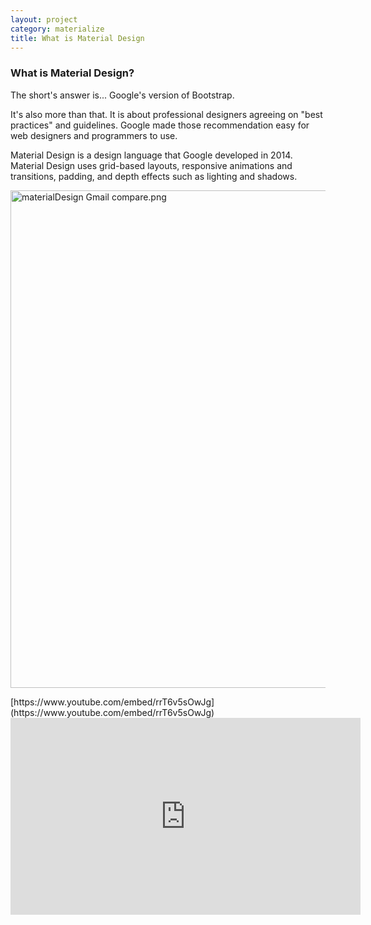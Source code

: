 ```yaml
---
layout: project
category: materialize
title: What is Material Design
---
```


### What is Material Design?

<p>The short's answer is... Google's version of Bootstrap. </p>
<p>It's also more than that. It is about professional designers agreeing on "best practices" and guidelines. Google made those recommendation easy for web designers and programmers to use.</p>
<p>Material Design is a design language that Google developed in 2014. Material Design uses grid-based layouts, responsive animations and transitions, padding, and depth effects such as lighting and shadows.</p>
<p><img src="/wdarchive/materialize/images/materialDesign%20Gmail%20compare.png" alt="materialDesign Gmail compare.png" width="600" height="796" data-api-endpoint="https://hilliard.instructure.com/api/v1/courses/31582/files/11040304" data-api-returntype="File"></p>
[https://www.youtube.com/embed/rrT6v5sOwJg](https://www.youtube.com/embed/rrT6v5sOwJg)
<div>
<iframe width="560" height="315" src="https://www.youtube.com/embed/rrT6v5sOwJg" frameborder="0" allow="accelerometer; autoplay; encrypted-media; gyroscope; picture-in-picture" allowfullscreen></iframe>
</div>
